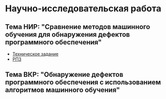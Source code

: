 # Научно-исследовательская работа

## Тема НИР: "Сравнение методов машинного обучения для обнаружения дефектов программного обеспечения"

- [Техническое задание](https://github.com/ilyasssklimov/bmstu_all/tree/sem_07/sem_07/ResearchWork/doc/technical_task)
- [РПЗ](https://github.com/ilyasssklimov/bmstu_all/tree/sem_07/sem_07/ResearchWork/doc/report)

## Тема ВКР: "Обнаружение дефектов программного обеспечения с использованием алгоритмов машинного обучения"
